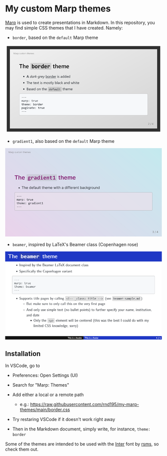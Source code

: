 # My custom Marp themes

[Marp](https://marp.app/) is used to create presentations in Markdown. In this repository, you may find simple CSS themes that I have created. Namely:

- `border`, based on the `default` Marp theme

![border sample](./samples/border.png)

- `gradient1`, also based on the `default` Marp theme

![gradient1 sample](./samples/gradient1.png)

- `beamer`, inspired by LaTeX's Beamer class (Copenhagen rose)

![beamer sample](./samples/beamer.png)



## Installation

In VSCode, go to

- Preferences: Open Settings (UI)
- Search for "Marp: Themes"
- Add either a local or a remote path
  - e.g.: https://raw.githubusercontent.com/rnd195/my-marp-themes/main/border.css
- Try restaring VSCode if it doesn't work right away

- Then in the Markdown document, simply write, for instance, `theme: border`



Some of the themes are intended to be used with the [Inter](https://github.com/rsms/inter) font by [rsms](https://github.com/rsms/), so check them out.
